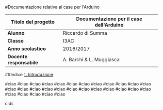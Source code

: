 #Documentazione relativa al case per l'Arduino



**Titolo del progetto** | Documentazione per il case dell'Arduino
------------ | -------------
**Alunno** | Riccardo di Summa
**Classe** | I3AC
**Anno scolastico** | 2016/2017
**Docente responsabile** | A. Barchi & L. Muggiasca

##Indice
[1. Introduzione](https://github.com/diSumma/Case-Arduino/blob/master/Documentazione/Documentazione.md#user-content-prova)

#ciao
#ciao
#ciao
#ciao
#ciao
#ciao
#ciao
#ciao
#ciao
#ciao
#ciao
#ciao
#ciao
#ciao
#ciao
#ciao
#ciao
#ciao
#ciao
#ciao
#ciao
#ciao
#ciao
#ciao
#ciao
#ciao
#ciao
#ciao
#ciao
<div id="prova">
cids
</div>
